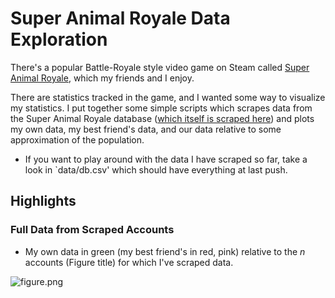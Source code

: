# Super Animal Royale Data Exploration

There's a popular Battle-Royale style video game on Steam called [Super Animal Royale](https://animalroyale.com/), which my friends and I enjoy. 

There are statistics tracked in the game, and I wanted some way to visualize my statistics. I put together some simple scripts which scrapes data from the Super Animal Royale database ([which itself is scraped here](https://royale.pet/)) and plots my own data, my best friend's data, and our data relative to some approximation of the population. 

* If you want to play around with the data I have scraped so far, take a look in `data/db.csv' which should have everything at last push. 

## Highlights

### Full Data from Scraped Accounts

* My own data in green (my best friend's in red, pink) relative to the $n$ accounts (Figure title) for which I've scraped data.


![figure.png](figures/figure.png)